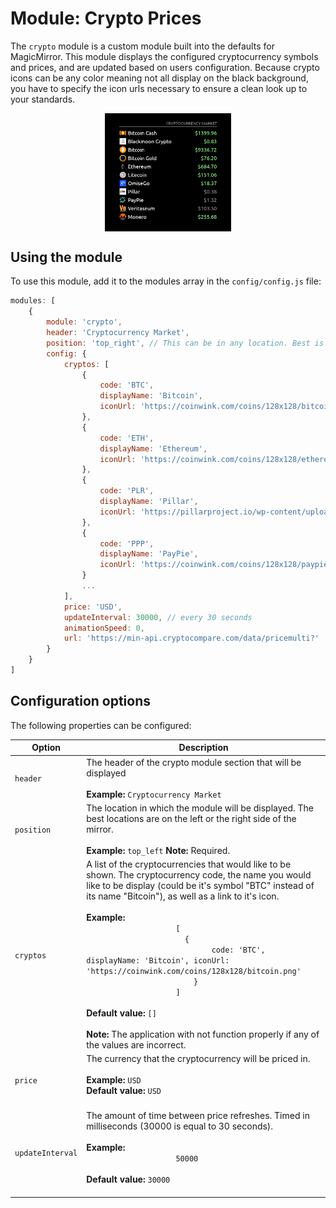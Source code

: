 # Module: Crypto Prices
The `crypto` module is a custom module built into the defaults for MagicMirror.
This module displays the configured cryptocurrency symbols and prices, and are updated based on users configuration. Because crypto icons can be any color meaning not all display on the black background, you have to specify the icon urls necessary to ensure a clean look up to your standards.

<img src="/docs/smart-mirror-crypto.png" style="margin: 0 auto; display: block;" width="40%" />

## Using the module

To use this module, add it to the modules array in the `config/config.js` file:
````javascript
modules: [
	{
		module: 'crypto',
		header: 'Cryptocurrency Market',
		position: 'top_right', // This can be in any location. Best is left or right layouts.
		config: {
			cryptos: [
				{
					code: 'BTC',
					displayName: 'Bitcoin',
					iconUrl: 'https://coinwink.com/coins/128x128/bitcoin.png'
				},
				{
					code: 'ETH',
					displayName: 'Ethereum',
					iconUrl: 'https://coinwink.com/coins/128x128/ethereum.png'
				},
				{
					code: 'PLR',
					displayName: 'Pillar',
					iconUrl: 'https://pillarproject.io/wp-content/uploads/2018/02/pillarproject.jpg'
				},
				{
					code: 'PPP',
					displayName: 'PayPie',
					iconUrl: 'https://coinwink.com/coins/128x128/paypie.png'
				}
				...
			],
			price: 'USD',
			updateInterval: 30000, // every 30 seconds
			animationSpeed: 0,
			url: 'https://min-api.cryptocompare.com/data/pricemulti?'
		}
	}
]
````

## Configuration options

The following properties can be configured:


<table width="100%">
	<!-- why, markdown... -->
	<thead>
		<tr>
			<th>Option</th>
			<th width="100%">Description</th>
		</tr>
	<thead>
	<tbody>
		<tr>
			<td><code>header</code></td>
			<td>The header of the crypto module section that will be displayed<br>
				<br><b>Example:</b>
				<code>Cryptocurrency Market</code>
			</td>
		</tr>
		<tr>
			<td><code>position</code></td>
			<td>The location in which the module will be displayed. The best locations are on the left or the right side of the mirror.<br>
				<br><b>Example:</b>
				<code>top_left</code>
				<strong>Note:</strong> Required.
			</td>
		</tr>
		<tr>
			<td><code>cryptos</code></td>
			<td>A list of the cryptocurrencies that would like to be shown. The cryptocurrency code, the name you would like to be display (could be it's symbol "BTC" instead of its name "Bitcoin"), as well as a link to it's icon.<br>
				<br><b>Example:</b>
				<code>
					[
					  {
							code: 'BTC', displayName: 'Bitcoin', iconUrl: 'https://coinwink.com/coins/128x128/bitcoin.png'
						}
					]
				</code>
				<br><b>Default value:</b> <code>[]</code><br><br>
				<strong>Note:</strong> The application with not function properly if any of the values are incorrect.
			</td>
		</tr>
		<tr>
			<td><code>price</code></td>
			<td>The currency that the cryptocurrency will be priced in.<br>
				<br><b>Example:</b>
				<code>USD</code>
				<br><b>Default value:</b> <code>USD</code><br><br>
			</td>
		</tr>
		<tr>
			<td><code>updateInterval</code></td>
			<td>The amount of time between price refreshes. Timed in milliseconds (30000 is equal to 30 seconds).<br>
				<br><b>Example:</b>
				<code>
					50000
				</code>
				<br><b>Default value:</b> <code>30000</code><br><br>
			</td>
		</tr>
	</tbody>
</table>
